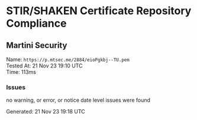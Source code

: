 # STIR/SHAKEN Certificate Repository Compliance

## Martini Security

Name: `https://p.mtsec.me/2884/eioPgkbj--TU.pem`\
Tested At: 21 Nov 23 19:10 UTC\
Time: 113ms

### Issues

no warning, or error, or notice date level issues were found

Generated: 21 Nov 23 19:18 UTC